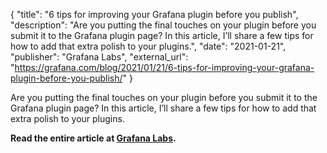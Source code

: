 {
	"title": "6 tips for improving your Grafana plugin before you publish",
	"description": "Are you putting the final touches on your plugin before you submit it to the Grafana plugin page? In this article, I’ll share a few tips for how to add that extra polish to your plugins.",
	"date": "2021-01-21",
	"publisher": "Grafana Labs",
	"external_url": "https://grafana.com/blog/2021/01/21/6-tips-for-improving-your-grafana-plugin-before-you-publish/"
}

Are you putting the final touches on your plugin before you submit it to the Grafana plugin page? In this article, I’ll share a few tips for how to add that extra polish to your plugins.

**Read the entire article at [Grafana Labs](https://grafana.com/blog/2021/01/21/6-tips-for-improving-your-grafana-plugin-before-you-publish/).**
